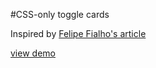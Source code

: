 #CSS-only toggle cards

Inspired by [Felipe Fialho's article](http://www.felipefialho.com/blog/2014/e-possivel-utilizar-componentes-desenvolvidos-apenas-com-css)

[view demo](http://codepen.io/fredericodietz/full/XbjLxO/)
